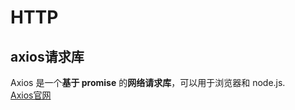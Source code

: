 <!--
 * @Author: your name
 * @Date: 2021-07-14 10:44:37
 * @LastEditTime: 2021-08-19 14:03:05
 * @LastEditors: Please set LastEditors
 * @Description: In User Settings Edit
 * @FilePath: /my-training-doc/docs/engineering/http.md
-->
# HTTP

## axios请求库
Axios 是一个**基于 promise** 的**网络请求库**，可以用于浏览器和 node.js.  
[Axios官网](https://axios-http.com/zh/)
